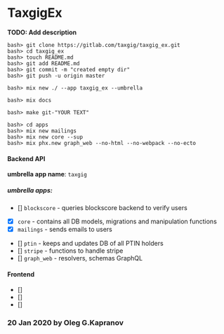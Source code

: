 # TaxgigEx

**TODO: Add description**

```
bash> git clone https://gitlab.com/taxgig/taxgig_ex.git
bash> cd taxgig_ex
bash> touch README.md
bash> git add README.md
bash> git commit -m "created empty dir"
bash> git push -u origin master

bash> mix new ./ --app taxgig_ex --umbrella

bash> mix docs

bash> make git-"YOUR TEXT"
```

```
bash> cd apps
bash> mix new mailings
bash> mix new core --sup
bash> mix phx.new graph_web --no-html --no-webpack --no-ecto
```

#### Backend API

**umbrella app name**: `taxgig`

##### umbrella apps:
- [] `blockscore` - queries blockscore backend to verify users
- [X] `core` - contains all DB models, migrations and manipulation functions
- [X] `mailings` - sends emails to users
- [] `ptin` - keeps and updates DB of all PTIN holders
- [] `stripe` - functions to handle stripe
- [] `graph_web` - resolvers, schemas GraphQL

#### Frontend
- []
- []
- []


### 20 Jan 2020 by Oleg G.Kapranov

[1]: https://gitlab.com/taxgig/taxgig_ex
[2]: https://paper.dropbox.com/doc/Graph-API--AsyYKWDkl3ycVg1z40YLkKukAg-FNst2XVqeQQW5HBCs0JKH
[3]: https://paper.dropbox.com/doc/Backend-Tech-Documentation-UOhiP5AhK7PsJBJ5ZVKJo#:h2=umbrella-apps
